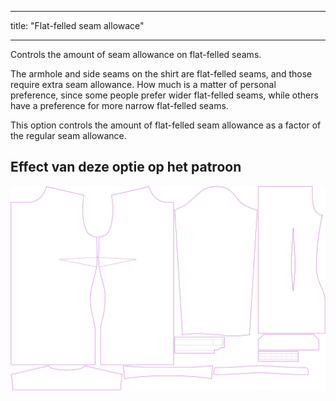 - - -
title: "Flat-felled seam allowace"
- - -

Controls the amount of seam allowance on flat-felled seams.

The armhole and side seams on the shirt are flat-felled seams, and those require extra seam allowance. How much is a matter of personal preference, since some people prefer wider flat-felled seams, while others have a preference for more narrow flat-felled seams.

This option controls the amount of flat-felled seam allowance as a factor of the regular seam allowance.

## Effect van deze optie op het patroon

![Deze afbeelding toont het effect van deze optie door meerdere varianten die een andere waarde hebben voor deze optie te vervangen](simone_ffsa_sample.svg "Effect of this option on the pattern")
